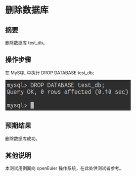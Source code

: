 # 删除数据库

## 摘要

删除数据库 test_db。

## 操作步骤

在 MySQL 中执行 DROP DATABASE test_db;

![删除数据库](./img/删除数据库.png)

## 预期结果

删除数据库成功。

## 其他说明

本测试用例面向 openEuler 操作系统，在此处供测试者参考。
